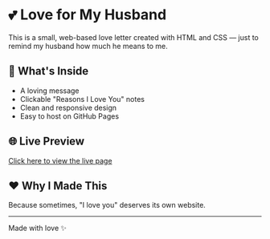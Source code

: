 # 💕 Love for My Husband

This is a small, web-based love letter created with HTML and CSS — just to remind my husband how much he means to me.

## 🌸 What's Inside
- A loving message
- Clickable "Reasons I Love You" notes
- Clean and responsive design
- Easy to host on GitHub Pages

## 🌐 Live Preview
[Click here to view the live page](https://yourusername.github.io/love-for-husband/)

## ❤️ Why I Made This
Because sometimes, "I love you" deserves its own website.

---

Made with love ✨
